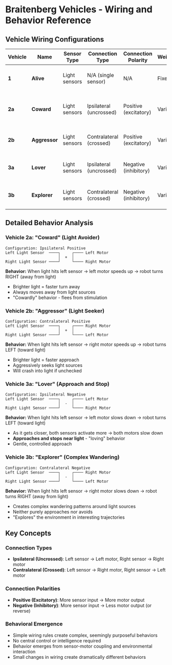 # Braitenberg Vehicles - Wiring and Behavior Reference

## Vehicle Wiring Configurations

| Vehicle | Name | Sensor Type | Connection Type | Connection Polarity | Weight/Strength | Resulting Behavior |
|---------|------|-------------|-----------------|-------------------|-----------------|-------------------|
| **1** | **Alive** | Light sensors | N/A (single sensor) | N/A | Fixed | Moves forward at constant speed |
| **2a** | **Coward** | Light sensors | Ipsilateral (uncrossed) | Positive (excitatory) | Variable | **Avoids light** - moves away from light sources |
| **2b** | **Aggressor** | Light sensors | Contralateral (crossed) | Positive (excitatory) | Variable | **Seeks light** - moves toward light sources |
| **3a** | **Lover** | Light sensors | Ipsilateral (uncrossed) | Negative (inhibitory) | Variable | **Approaches and stops** - slows down near light |
| **3b** | **Explorer** | Light sensors | Contralateral (crossed) | Negative (inhibitory) | Variable | **Explores** - complex wandering behavior |


## Detailed Behavior Analysis

### Vehicle 2a: "Coward" (Light Avoider)
```
Configuration: Ipsilateral Positive
Left Light Sensor  ────┐     ┌──── Left Motor
                       │  +  │
Right Light Sensor ────┘     └──── Right Motor
```
**Behavior:** When light hits left sensor → left motor speeds up → robot turns RIGHT (away from light)
- Brighter light = faster turn away
- Always moves away from light sources
- "Cowardly" behavior - flees from stimulation

### Vehicle 2b: "Aggressor" (Light Seeker)
```
Configuration: Contralateral Positive  
Left Light Sensor  ────┐     ┌──── Right Motor
                       │  +  │
Right Light Sensor ────┘     └──── Left Motor
```
**Behavior:** When light hits left sensor → right motor speeds up → robot turns LEFT (toward light)
- Brighter light = faster approach
- Aggressively seeks light sources
- Will crash into light if unchecked

### Vehicle 3a: "Lover" (Approach and Stop)
```
Configuration: Ipsilateral Negative
Left Light Sensor  ────┐     ┌──── Left Motor
                       │  -  │
Right Light Sensor ────┘     └──── Right Motor
```
**Behavior:** When light hits left sensor → left motor slows down → robot turns LEFT (toward light)
- As it gets closer, both sensors activate more → both motors slow down
- **Approaches and stops near light** - "loving" behavior
- Gentle, controlled approach

### Vehicle 3b: "Explorer" (Complex Wandering)
```
Configuration: Contralateral Negative
Left Light Sensor  ────┐     ┌──── Right Motor
                       │  -  │
Right Light Sensor ────┘     └──── Left Motor
```
**Behavior:** When light hits left sensor → right motor slows down → robot turns RIGHT (away from light)
- Creates complex wandering patterns around light sources
- Neither purely approaches nor avoids
- "Explores" the environment in interesting trajectories



## Key Concepts

### Connection Types
- **Ipsilateral (Uncrossed)**: Left sensor → Left motor, Right sensor → Right motor
- **Contralateral (Crossed)**: Left sensor → Right motor, Right sensor → Left motor

### Connection Polarities
- **Positive (Excitatory)**: More sensor input → More motor output
- **Negative (Inhibitory)**: More sensor input → Less motor output (or reverse)

### Behavioral Emergence
- Simple wiring rules create complex, seemingly purposeful behaviors
- No central control or intelligence required
- Behavior emerges from sensor-motor coupling and environmental interaction
- Small changes in wiring create dramatically different behaviors
